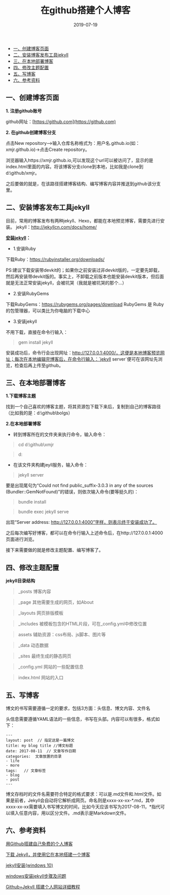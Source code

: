 ﻿---
layout: post
title: "在github搭建个人博客"
date: 2019-07-19 
description: "作为一名Web前端，拥有属于自己的博客是必须滴！虽然网上有很多相关的教程，但在实践中还是遇到各种各样的问题，便在此记录下。"
tag: 工具 
--- 

- [一、创建博客页面](#%E4%B8%80%E5%88%9B%E5%BB%BA%E5%8D%9A%E5%AE%A2%E9%A1%B5%E9%9D%A2)
- [二、安装博客发布工具jekyll](#%E4%BA%8C%E5%AE%89%E8%A3%85%E5%8D%9A%E5%AE%A2%E5%8F%91%E5%B8%83%E5%B7%A5%E5%85%B7jekyll)
- [三、在本地部署博客](#%E4%B8%89%E5%9C%A8%E6%9C%AC%E5%9C%B0%E9%83%A8%E7%BD%B2%E5%8D%9A%E5%AE%A2)
- [四、修改主题配置](#%E5%9B%9B%E4%BF%AE%E6%94%B9%E4%B8%BB%E9%A2%98%E9%85%8D%E7%BD%AE)
- [五、写博客](#%E4%BA%94%E5%86%99%E5%8D%9A%E5%AE%A2)
- [六、参考资料](#%E5%85%AD%E5%8F%82%E8%80%83%E8%B5%84%E6%96%99)

## 一、创建博客页面

**1. 注册github账号**

github网址：[https://github.com](https://github.com)

**2. 在github创建博客分支**

点击New repository–>输入仓库名称格式为：用户名.github.io(如：xmjr.github.io)->点击Create repository。

浏览器输入https://xmjr.github.io,可以发现这个url可以被访问了，显示的是index.html里面的内容。将该博客分支clone到本地，比如我是clone到 d:\github/xmjr。

之后要做的就是，在该路径搭建博客结构、编写博客内容并推送到github该分支里。


## 二、安装博客发布工具jekyll

目前，常用的博客发布有两种jekyll、Hexo，都能在本地预览博客，需要先进行安装。
jekyll：http://jekyllcn.com/docs/home/ 

**[安装jekyll](https://www.jianshu.com/p/f43a75ed16d0)：**

- 1.安装Ruby

下载Ruby：https://rubyinstaller.org/downloads/ 

PS:建议下载安装带devkit的；如果你之前安装过非devkit版的，一定要先卸载，然后再安装带devkit版的。事实上，不卸载之前版本也能安装devkit版本，但后面就是无法正常安装jekyll，会被坑哭（我就是被坑哭的那个...）

- 2.安装RubyGems

下载RubyGems：https://rubygems.org/pages/download
RubyGems 是 Ruby 的包管理器，可以类比为你电脑的下载中心 


- 3.安装jekyll

不用下载，直接在命令行输入：

> gem install jekyll

安装成功后，命令行会出现网址：http://127.0.0.1:4000/，这便是本地博客预览网址；每次在本地编辑完博客后，在命令行输入：`jekyll server`便可在该网址先浏览，检查后再上传至github。

## 三、在本地部署博客

**1.下载博客主题**

找到一个自己喜欢的博客主题，将其资源包下载下来后，复制到自己的博客路径（比如我的是：d:\github\bolgs）

**2.在本地部署博客**

- 转到博客所在的文件夹来执行命令，输入命令：

> cd d:\github\xmjr

> d:

- 在该文件夹构建jeyll服务，输入命令：

> jekyll server

要是出现尾句为“Could not find public_suffix-3.0.3 in any of the sources (Bundler::GemNotFound)”的错误，则依次输入命令(要等挺久的)：

> bundle install

> bundle exec jekyll serve

出现“Server address: http://127.0.0.1:4000”字样，则表示终于安装成功了。

之后每次编写好博客，都可以在命令行输入上述命令后，在http://127.0.0.1:4000页面进行浏览。

接下来需要做的就是修改主题配置、编写博客了。


## 四、修改主题配置

**jekyll目录结构**

> _posts 博客内容

> _page 其他需要生成的网页，如About

> _layouts 网页排版模板

> _includes 被模板包含的HTML片段，可在_config.yml中修改位置

> assets 辅助资源：css布局、js脚本、图片等

> _data 动态数据

> _sites 最终生成的静态网页

> _config.yml  网站的一些配置信息

> index.html 网站的入口

## 五、写博客

博文的书写需要遵循一定的要求，包括3方面：头信息、博文内容、文件名

头信息需要遵循YAML语法的一些信息，书写在头部。内容可以有很多，格式如下：

    ---
    layout: post  // 指定这是一篇博文
    title: my blog title //博文标题
    date: 2017-08-11  // 文章写作日期
    categories:  文章放置的目录
    - life
    - more
    tags:   // 文章标签
    - blog
    - post
    ---

博文存档时的文件名需要符合特定的格式要求：可以是.md文件和.html文件。如果是前者，Jekyll会自动将它解析成网页。命名则是xxxx-xx-xx-*.md，其中xxxx-xx-xx需要填入书写博文的时间，比如今天应该书写为2017-08-11，*指代可以填入任意内容，用以区分文件。.md表示是Markdown文件。

## 六、参考资料

[用Github搭建自己免费的个人博客](https://www.jianshu.com/p/ba81a536d61a)

[下载 Jekyll，并使用它在本地搭建一个博客](https://www.jianshu.com/p/f43a75ed16d0)

[jekyll安装(windows 10)](https://blog.csdn.net/qq_37647529/article/details/79779058)

[windows安装jekyll步骤及问题](https://blog.csdn.net/mouday/article/details/79300135)

[Github+Jekyll 搭建个人网站详细教程](https://www.jianshu.com/p/9f71e260925d)




